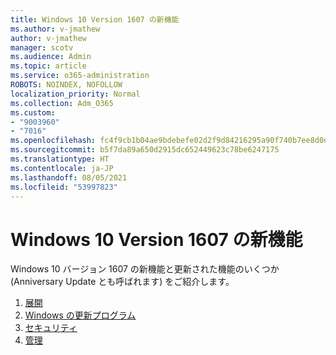 ```yaml
---
title: Windows 10 Version 1607 の新機能
ms.author: v-jmathew
author: v-jmathew
manager: scotv
ms.audience: Admin
ms.topic: article
ms.service: o365-administration
ROBOTS: NOINDEX, NOFOLLOW
localization_priority: Normal
ms.collection: Adm_O365
ms.custom:
- "9003960"
- "7016"
ms.openlocfilehash: fc4f9cb1b04ae9bdebefe02d2f9d84216295a90f740b7ee8d0d7e92e478f3357
ms.sourcegitcommit: b5f7da89a650d2915dc652449623c78be6247175
ms.translationtype: HT
ms.contentlocale: ja-JP
ms.lasthandoff: 08/05/2021
ms.locfileid: "53997823"
---
```

# <a name="whats-new-in-windows-10-version-1607"></a>Windows 10 Version 1607 の新機能

Windows 10 バージョン 1607 の新機能と更新された機能のいくつか (Anniversary Update とも呼ばれます) をご紹介します。

1. [展開](https://go.microsoft.com/fwlink/?linkid=2114462)
2. [Windows の更新プログラム](https://go.microsoft.com/fwlink/?linkid=2114463)
3. [セキュリティ](https://go.microsoft.com/fwlink/?linkid=2114270)
4. [管理](https://go.microsoft.com/fwlink/?linkid=2114271)
